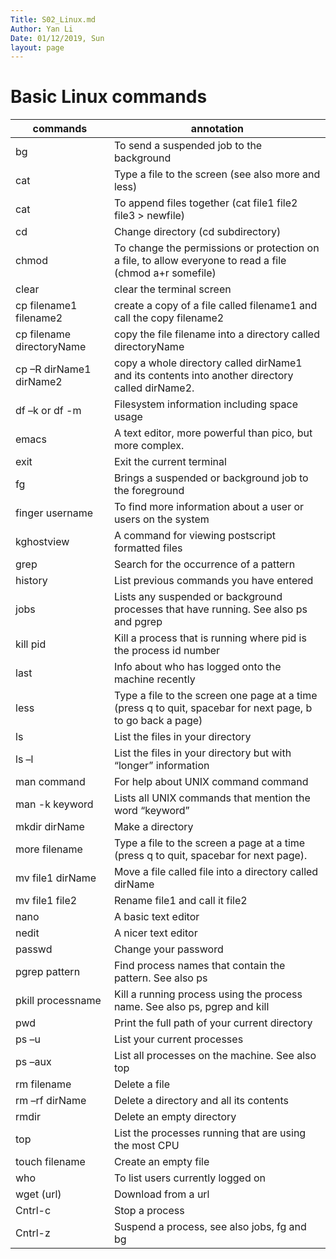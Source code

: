 ```yaml
---
Title: S02_Linux.md
Author: Yan Li
Date: 01/12/2019, Sun
layout: page
---
```


# Basic Linux commands

| commands | annotation |
|---------------------------|-------------------------------------------------------------------------------------------------------------|
| bg                        | To send a suspended job to the background                                                                   |
| cat                       | Type a file to the screen (see also more and less)                                                          |
| cat                       | To append files together (cat file1 file2 file3 > newfile)                                                  |
| cd                        | Change directory (cd subdirectory)                                                                          |
| chmod                     | To change the permissions or protection on a file, to allow everyone to read a file (chmod a+r somefile)    |
| clear                     | clear the terminal screen                                                                                   |
| cp filename1 filename2    | create a copy of a file called filename1 and call the copy filename2                                        |
| cp filename directoryName | copy  the file filename into a directory called directoryName                                               |
| cp –R dirName1 dirName2   | copy a whole directory called dirName1 and its contents into another directory called dirName2.             |
| df –k or df -m            | Filesystem information including space usage                                                                |
| emacs                     | A text editor, more powerful than pico, but more complex.                                                   |
| exit                      | Exit the current terminal                                                                                   |
| fg                        | Brings a suspended or background job to the foreground                                                      |
| finger username           | To find more information about a user or users on the system                                                |
| kghostview                | A command for viewing postscript formatted files                                                            |
| grep                      | Search for the occurrence of a pattern                                                                      |
| history                   | List previous commands you have entered                                                                     |
| jobs                      | Lists any suspended or background processes that have running. See also ps and pgrep                        |
| kill pid                  | Kill a process that is running where pid is the process id number                                           |
| last                      | Info about who has logged onto the machine recently                                                         |
| less                      | Type a file to the screen one page at a time (press q to quit, spacebar for next page, b to go back a page) |
| ls                        | List the files in your directory                                                                            |
| ls –l                     | List the files in your directory but with “longer” information                                              |
| man command               | For help about UNIX command command                                                                         |
| man -k keyword            | Lists all UNIX commands that mention the word “keyword”                                                     |
| mkdir dirName             | Make a directory                                                                                            |
| more filename             | Type a file to the screen a page at a time (press q to quit, spacebar for next page).                       |
| mv file1 dirName          |  Move a file called file into a directory called dirName                                                    |
| mv file1 file2            | Rename file1 and call it file2                                                                              |
| nano                      | A basic text editor                                                                                         |
| nedit                     | A nicer text editor                                                                                         |
| passwd                    | Change your password                                                                                        |
| pgrep pattern             | Find process names that contain the pattern. See also ps                                                    |
| pkill processname         | Kill a running process using the process name. See also ps, pgrep and kill                                  |
| pwd                       | Print the full path of your current directory                                                               |
| ps –u                     | List your current processes                                                                                 |
| ps –aux                   | List all processes on the machine. See also top                                                             |
| rm filename               | Delete a file                                                                                               |
| rm –rf dirName            | Delete a directory and all its contents                                                                     |
| rmdir                     | Delete an empty directory                                                                                   |
| top                       | List the processes running that are using the most CPU                                                      |
| touch filename            | Create an empty file                                                                                        |
| who                       | To list users currently logged on                                                                           |
| wget (url)                | Download from a url                                                                                         |
| Cntrl-c                   | Stop a process                                                                                              |
| Cntrl-z                   | Suspend a process, see also jobs, fg and bg                                                                 |